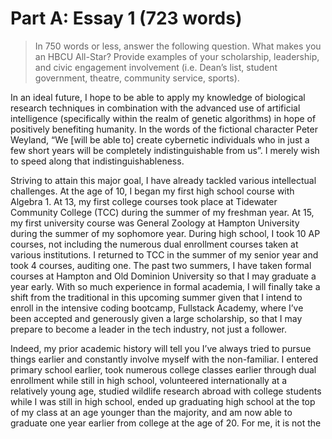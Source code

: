 # Part A: Essay 1 (723 words)

> In 750 words or less, answer the following question.
What makes you an HBCU All-Star? Provide examples of your scholarship, leadership, and civic engagement involvement (i.e. Dean’s list, student government, theatre, community service, sports).

In an ideal future, I hope to be able to apply my knowledge of biological research techniques in combination with the advanced use of artificial intelligence (specifically within the realm of genetic algorithms) in hope of positively benefiting humanity. In the words of the fictional character Peter Weyland, “We [will be able to] create cybernetic individuals who in just a few short years will be completely indistinguishable from us”. I merely wish to speed along that indistinguishableness.

Striving to attain this major goal, I have already tackled various intellectual challenges. At the age of 10, I began my first high school course with Algebra 1. At 13, my first college courses took place at Tidewater Community College (TCC) during the summer of my freshman year. At 15, my first university course was General Zoology at Hampton University during the summer of my sophomore year. During high school, I took 10 AP courses, not including the numerous dual enrollment courses taken at various institutions. I returned to TCC in the summer of my senior year and took 4 courses, auditing one. The past two summers, I have taken formal courses at Hampton and Old Dominion University so that I may graduate a year early. With so much experience in formal academia, I will finally take a shift from the traditional in this upcoming summer given that I intend to enroll in the intensive coding bootcamp, Fullstack Academy, where I’ve been accepted and generously given a large scholarship, so that I may prepare to become a leader in the tech industry, not just a follower.

Indeed, my prior academic history will tell you I’ve always tried to pursue things earlier and constantly involve myself with the non-familiar. I entered primary school earlier, took numerous college classes earlier through dual enrollment while still in high school, volunteered internationally at a relatively young age, studied wildlife research abroad with college students while I was still in high school, ended up graduating high school at the top of my class at an age younger than the majority, and am now able to graduate one year earlier from college at the age of 20. For me, it is not the rush, but the thrill of the experiences that I’ve gone through that makes me pursue them.

Outside of formal academic pursuits, I am the Website Committee Chair of the Association for Computing Machinery (ACM) Student Chapter at Hampton and am in charge of the ACM website, all other ACM related social networks (Twitter, Facebook, Instagram), and organization branding. I am also an editor for the Hampton Script, which is the student paper at Hampton in charge of editing features and front page articles, and have recently acted acted as a student volunteer/scholarship recipient for the 29th 1st Winter Association for the Advancement of Artificial Intelligence (AAAI) Conference. I received a travel award to attend the annual ACM Richard Tapia Conference in Boston, which aims at promoting diversity in computing. I grasp in this moment more than ever that the so-called “perfect storm” has only become more prominent in communities like mine, where the minority will soon become the majority by 2043 and will be given the responsibility, inevitably, to lead a multitude of tech companies nationally. We will become the movers and the shakers, but first, we must resolve the issues of accessibility. Conferences like Richard Tapia’s are essential in order for that accessibility to become decoded and ultimately resolved.

I also maintain numerous virtual portfolios that can better showcase my projects. I enjoy graphic design, web development, and, of course, dabbling in digital hieroglyphics (aka coding). If I want to involve myself in something due to interest, it will be without hesitation. This is both a vice and a virtue because while I get a much broader range of experiences than the average person, I have yet to dedicate my full focus on any single subject. Through my website and these various portfolios, I am open to each and every experience I’ve gone through and how it changed me as a person.

For those that know me, they know my ambition is undefined - that I will pursue anything I believe I have rightfully earned, and because of this and the reasoning I have described, I believe I fit the definition of an “HBCU All-Star”.

# Part B: ESSAY 2 (573 words) 

> In 750 words or less, answer the following question.
HBCU All-Stars serve as ambassadors of the White House Initiative on HBCUs by providing outreach opportunities and communications to their fellow students about the value of higher education and the initiative as a networking resource. Based on your knowledge and experience identify a specific federal policy and tell us how you plan to implement the policy at your HBCU?

The White House TechHire Initiative is now looking at prominent code schools as models for improving current technical education methods. Turning youngsters, veterans, and uprooted specialists into software engineers is the objective of this new TechHire policy and President Obama intends to follow through with this plan using coding training camps (or “coding bootcamps”) and high quality online courses provided through companies like Treehouse, where I am taking courses in modern web technologies.

Of course, not all Americans are willing to jump into a less traditional route straight away, which is why TechHire will highlight all the different options they have going for them over time. Students and professors alike at Hampton University also recognize that there is a national demand for individuals with specialized technical backgrounds. We take pride in that within our small but supportive CS department.

The policy is not intended to minimize the significance of conventional four-year programs nor infer that code schools produce substandard specialized workers. Instead, the policy aims to allow both programs to work together so that either path is enhancing the other. I want to help students at Hampton realize the importance of this.

Given that I will attending Fullstack Academy, a prominent coding bootcamp in New York City, this summer to study full-stack web development, I will have the right background so as to explain all the different opportunities available President Obama has laid out for tech-savvy students at Hampton. By actively making sure Hamptonians recognize the different programs and course content available to them virtually and physically, I will help speed the growth and development of the TechHire policy, which aims to have more and more students nationwide fill in the growing number of developer positions today and in the future.

I’m so excited about the potential of this new tech-ed model that I even created a map of all the bootcamps in the world called “Bootcamp.me” and am currently in the process now of creating a successful crowdsourced map. I know first hand how much the “coding bootcamp” model is successfully expanding, with over 165 points on my map so far (that’s not including the virtual programs, of course).

Teaching fellow students about these new models would be fused in with the freshman integration program that the ACM@HU club already has in place for the following academic year. I’m developing this program hand in hand with my advisors Dr. Muhammad and Mr. Chittenden along with my fellow ACM@HU club leadership members in order to properly engage in more industry-specific sessions that would be of great help to all CS students in gaining a different perspective from the theoretical concepts they learn in the classroom. Through the integration program, students will hear about startups, various online resources, internship and alumni perspectives, speak to mentors, and participate directly through social gatherings, fundraising nights, and speaker round tables.

Adding on to the policy implementation, upperclassmen would be introducing additional concepts related to current industry practices to the underclassmen through these round tables so that the students can start implementing these technologies through school-related activities such as Hackathons and group projects.

In conclusion, through the freshman integration program, I hope to be able to not only spread the word about the TechHire initiative to my fellow Hamptonians but to also have fellow students and myself directly teach the tech concepts that are so important to today’s economy.
